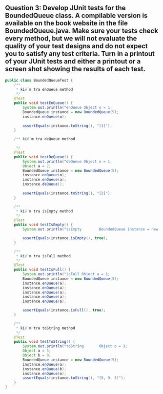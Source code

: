 
## **Question 3: Develop JUnit tests for the BoundedQueue class. A compilable version is available on the book website in the file BoundedQueue.java. Make sure your tests check every method, but we will not evaluate the quality of your test designs and do not expect you to satisfy any test criteria. Turn in a printout of your JUnit tests and either a printout or a screen shot showing the results of each test.** ##

```java
public class BoundedQueueTest {
    /**
     * kiểm tra enQueue method
     */
    @Test
    public void testEnQueue() {
        System.out.println("enQueue Object o = 1;
        BoundedQueue instance = new BoundedQueue(5);
        instance.enQueue(o);
        
        assertEquals(instance.toString(), "[1]");
    }

    /** kiểm tra deQueue method

     */
    @Test
    public void testDeQueue() {
        System.out.println("deQueue Object o = 1;
        Object a = 2;
        BoundedQueue instance = new BoundedQueue(5);
        instance.enQueue(o);
        instance.enQueue(a);
        instance.deQueue();
        
        assertEquals(instance.toString(), "[2]");
    }

    /**
     * kiểm tra isEmpty method
     */
    @Test
    public void testIsEmpty() {
        System.out.println("isEmpty        BoundedQueue instance = new BoundedQueue(5);

        assertEquals(instance.isEmpty(), true);
    }

    /**
     * kiểm tra isFull method
     */
    @Test
    public void testIsFull() {
        System.out.println("isFull Object a = 1;
        BoundedQueue instance = new BoundedQueue(5);
        instance.enQueue(a);
        instance.enQueue(a);
        instance.enQueue(a);
        instance.enQueue(a);
        instance.enQueue(a);

        assertEquals(instance.isFull(), true);
    }

    /**
     * kiểm tra toString method
     */
    @Test
    public void testToString() {
        System.out.println("toString       Object o = 3;
        Object a = 5;
        Object b = 9;
        BoundedQueue instance = new BoundedQueue(5);
        instance.enQueue(a);
        instance.enQueue(b);
        instance.enQueue(o);
        assertEquals(instance.toString(), "[5, 9, 3]");
    }
}
```